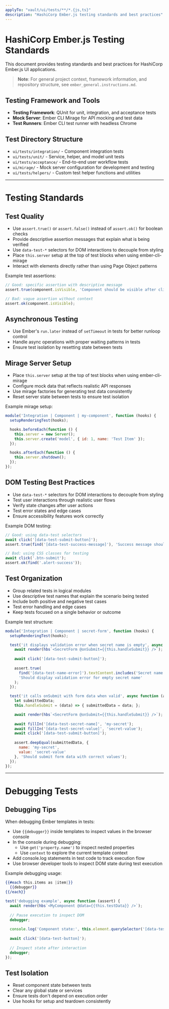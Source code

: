 ```yaml
---
applyTo: "vault/ui/tests/**/*.{js,ts}"
description: "HashiCorp Ember.js testing standards and best practices"
---
```


# HashiCorp Ember.js Testing Standards

This document provides testing standards and best practices for HashiCorp Ember.js UI applications.

> **Note**: For general project context, framework information, and repository structure, see `ember_general.instructions.md`.

## Testing Framework and Tools
- **Testing Framework**: QUnit for unit, integration, and acceptance tests
- **Mock Server**: Ember CLI Mirage for API mocking and test data
- **Test Runners**: Ember CLI test runner with headless Chrome

## Test Directory Structure
- `ui/tests/integration/` - Component integration tests
- `ui/tests/unit/` - Service, helper, and model unit tests  
- `ui/tests/acceptance/` - End-to-end user workflow tests
- `ui/mirage/` - Mock server configuration for development and testing
- `ui/tests/helpers/` - Custom test helper functions and utilities

---

# Testing Standards

## Test Quality
- Use `assert.true()` or `assert.false()` instead of `assert.ok()` for boolean checks
- Provide descriptive assertion messages that explain what is being verified
- Use `data-test-*` selectors for DOM interactions to decouple from styling
- Place `this.server` setup at the top of test blocks when using ember-cli-mirage
- Interact with elements directly rather than using Page Object patterns

Example test assertions:
```javascript
// Good: specific assertion with descriptive message
assert.true(component.isVisible, 'Component should be visible after clicking toggle');

// Bad: vague assertion without context
assert.ok(component.isVisible);
```

## Asynchronous Testing
- Use Ember's `run.later` instead of `setTimeout` in tests for better runloop control
- Handle async operations with proper waiting patterns in tests
- Ensure test isolation by resetting state between tests

## Mirage Server Setup
- Place `this.server` setup at the top of test blocks when using ember-cli-mirage
- Configure mock data that reflects realistic API responses
- Use mirage factories for generating test data consistently
- Reset server state between tests to ensure test isolation

Example mirage setup:
```javascript
module('Integration | Component | my-component', function (hooks) {
  setupRenderingTest(hooks);

  hooks.beforeEach(function () {
    this.server = new Server();
    this.server.create('model', { id: 1, name: 'Test Item' });
  });

  hooks.afterEach(function () {
    this.server.shutdown();
  });
});
```

## DOM Testing Best Practices
- Use `data-test-*` selectors for DOM interactions to decouple from styling
- Test user interactions through realistic user flows
- Verify state changes after user actions
- Test error states and edge cases
- Ensure accessibility features work correctly

Example DOM testing:
```javascript
// Good: using data-test selectors
await click('[data-test-submit-button]');
assert.true(find('[data-test-success-message]'), 'Success message should appear after submission');

// Bad: using CSS classes for testing
await click('.btn-submit');
assert.ok(find('.alert-success'));
```

## Test Organization
- Group related tests in logical modules
- Use descriptive test names that explain the scenario being tested
- Include both positive and negative test cases
- Test error handling and edge cases
- Keep tests focused on a single behavior or outcome

Example test structure:
```javascript
module('Integration | Component | secret-form', function (hooks) {
  setupRenderingTest(hooks);

  test('it displays validation error when secret name is empty', async function (assert) {
    await render(hbs`<SecretForm @onSubmit={{this.handleSubmit}} />`);
    
    await click('[data-test-submit-button]');
    
    assert.true(
      find('[data-test-name-error]').textContent.includes('Secret name is required'),
      'Should display validation error for empty secret name'
    );
  });

  test('it calls onSubmit with form data when valid', async function (assert) {
    let submittedData;
    this.handleSubmit = (data) => { submittedData = data; };

    await render(hbs`<SecretForm @onSubmit={{this.handleSubmit}} />`);
    
    await fillIn('[data-test-secret-name]', 'my-secret');
    await fillIn('[data-test-secret-value]', 'secret-value');
    await click('[data-test-submit-button]');
    
    assert.deepEqual(submittedData, {
      name: 'my-secret',
      value: 'secret-value'
    }, 'Should submit form data with correct values');
  });
});
```

---

# Debugging Tests

## Debugging Tips
When debugging Ember templates in tests:
- Use `{{debugger}}` inside templates to inspect values in the browser console
- In the console during debugging:
  - Use `get('property.name')` to inspect nested properties
  - Use `context` to explore the current template context
- Add console.log statements in test code to track execution flow
- Use browser developer tools to inspect DOM state during test execution

Example debugging usage:
```handlebars
{{#each this.items as |item|}}
  {{debugger}}
{{/each}}
```

```javascript
test('debugging example', async function (assert) {
  await render(hbs`<MyComponent @data={{this.testData}} />`);
  
  // Pause execution to inspect DOM
  debugger;
  
  console.log('Component state:', this.element.querySelector('[data-test-component]'));
  
  await click('[data-test-button]');
  
  // Inspect state after interaction
  debugger;
});
```

## Test Isolation
- Reset component state between tests
- Clear any global state or services
- Ensure tests don't depend on execution order
- Use hooks for setup and teardown consistently
